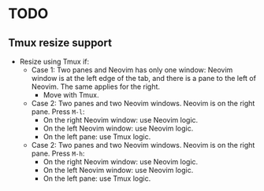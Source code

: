 # TODO

## Tmux resize support

- Resize using Tmux if:
  - Case 1: Two panes and Neovim has only one window: Neovim window is at the left edge of the tab, and there is a pane to the left of Neovim. The same applies for the right.
    - Move with Tmux.
  - Case 2: Two panes and two Neovim windows. Neovim is on the right pane. Press `M-l`:
    - On the right Neovim window: use Neovim logic.
    - On the left Neovim window: use Neovim logic.
    - On the left pane: use Tmux logic.
  - Case 2: Two panes and two Neovim windows. Neovim is on the right pane. Press `M-h`:
    - On the right Neovim window: use Neovim logic.
    - On the left Neovim window: use Neovim logic.
    - On the left pane: use Tmux logic.
